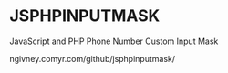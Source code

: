 # JSPHPINPUTMASK
JavaScript and PHP Phone Number Custom Input Mask

ngivney.comyr.com/github/jsphpinputmask/
